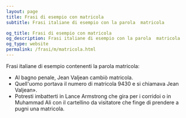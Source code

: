 ```yaml
---
layout: page
title: Frasi di esempio con matricola 
subtitle: Frasi italiane di esempio con la parola  matricola

og_title: Frasi di esempio con matricola 
og_description: Frasi italiane di esempio con la parola  matricola
og_type: website
permalink: /frasi/m/matricola.html
---
```


Frasi italiane di esempio contenenti la parola matricola:


- Al bagno penale, Jean Valjean cambiò matricola.
- Quell'uomo portava il numero di matricola 9430 e si chiamava Jean Valjean».
- Potresti imbatterti in Lance Armstrong che gira per i corridoi o in Muhammad Ali con il cartellino da visitatore che finge di prendere a pugni una matricola.
